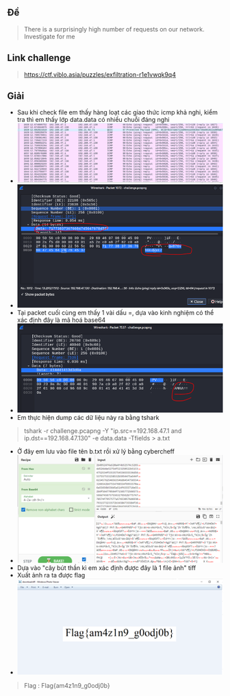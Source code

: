 ## Đề 
> There is a surprisingly high number of requests on our network. Investigate for me
## Link challenge 
> https://ctf.viblo.asia/puzzles/exfiltration-r1e1vwqk9q4
## Giải 
- Sau khi check file em thấy hàng loạt các giao thức icmp khả nghi, kiểm tra thì em thấy lớp data.data có nhiều chuỗi đáng nghi 
- ![image](image/1.PNG)
- ![image](image/2.PNG)
- Tại packet cuối cùng em thấy 1 vài dấu =, dựa vào kinh nghiệm có thể xác định đây là mã hoá base64 
- ![image](image/3.PNG)
- Em thực hiện dump các dữ liệu này ra bằng tshark 
> tshark -r challenge.pcapng -Y "ip.src==192.168.47.1 and ip.dst==192.168.47.130" -e data.data -Tfields > a.txt
- Ở đây em lưu vào file tên b.txt rồi xử lý bằng cybercheff
- ![image](image/4.PNG)
- Dựa vào "cây bút thần kì em xác định được đây là 1 file ảnh" tiff
- Xuất ảnh ra ta được flag 
- ![image](image/5.PNG)
> Flag : Flag{am4z1n9_g0odj0b}